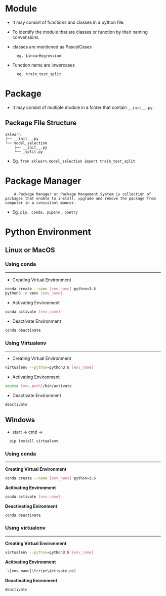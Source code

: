 # Module

- It may consist of functions and classes in a python file.

- To identify the module that are classes or function by their naming convensions.

- classes are mentioned as PascelCases

        eg. LinearRegression

- Function name are lowercases

        eg. train_test_split

# Package

- It may consist of multiple module in a folder that contain `__init__.py`.

## Package File Structure

```
sklearn
├── __init__.py
└── model_selection
    ├── __init__.py
    └── _split.py
```

- Eg. `from sklearn.model_selection import train_test_split`

# Package Manager

        A Package Manager or Package Mangement System is collection of packages that enable to install, upgrade and remove the package from computer in a consistant manner.

- Eg. `pip, conda, pipenv, poetry`

# Python Environment

## **Linux or MacOS**

### **Using conda**

---

- Creating Virtual Environment

```bash
conda create --name [env_name] python=3.6
python3 -m venv [env_name]
```

- Activating Environment

```bash
conda activate [env_name]
```

- Deactivate Environment

```bash
conda deactivate
```

### **Using Virtualenv**

---

- Creating Virtual Environment

```bash
virtualenv --python=python3.8 [env_name]
```

- Activating Environment

```bash
source [env_path]/bin/activate
```

- Deactivate Environment

```bash
deactivate
```

## **Windows**

- start -> cmd ->

```bash
  pip install virtualenv

```

### **Using conda**

---

**Creating Virtual Environment**

```bash
conda create --name [env_name] python=3.6
```

**Acitivating Environment**

```bash
conda activate [env_name]
```

**Deactivating Enironment**

```bash
conda deactivate
```

### **Using virtualenv**

---

**Creating Virtual Environment**

```bash
virtualenv --python=python3.8 [env_name]
```

**Acitivating Environment**

```bash
.\[env_name]\Script\Activate.ps1
```

**Deactivating Enironment**

```bash
deactivate
```
